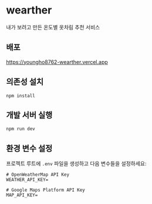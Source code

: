 # wearther

내가 보려고 만든 온도별 옷차림 추천 서비스

## 배포

https://youngho8762-wearther.vercel.app

## 의존성 설치

```
npm install
```

## 개발 서버 실행

```
npm run dev
```

## 환경 변수 설정

프로젝트 루트에 `.env` 파일을 생성하고 다음 변수들을 설정하세요:

```env
# OpenWeatherMap API Key
WEATHER_API_KEY=

# Google Maps Platform API Key
MAP_API_KEY=
```
